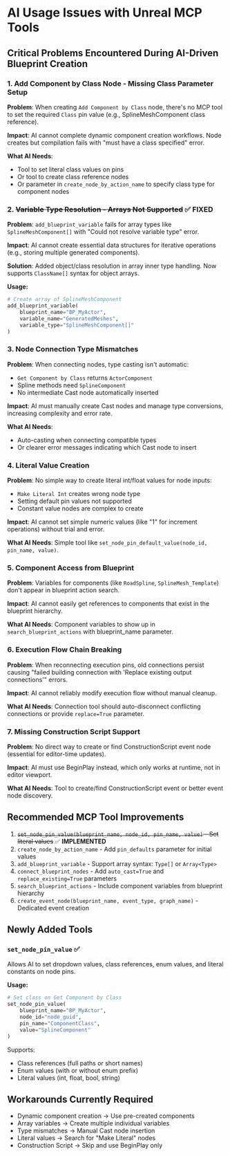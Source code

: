 # AI Usage Issues with Unreal MCP Tools

## Critical Problems Encountered During AI-Driven Blueprint Creation

### 1. **Add Component by Class Node - Missing Class Parameter Setup**
**Problem**: When creating `Add Component by Class` node, there's no MCP tool to set the required `Class` pin value (e.g., SplineMeshComponent class reference).

**Impact**: AI cannot complete dynamic component creation workflows. Node creates but compilation fails with "must have a class specified" error.

**What AI Needs**: 
- Tool to set literal class values on pins
- Or tool to create class reference nodes
- Or parameter in `create_node_by_action_name` to specify class type for component nodes

### 2. ~~**Variable Type Resolution - Arrays Not Supported**~~ ✅ **FIXED**
**Problem**: `add_blueprint_variable` fails for array types like `SplineMeshComponent[]` with "Could not resolve variable type" error.

**Impact**: AI cannot create essential data structures for iterative operations (e.g., storing multiple generated components).

**Solution**: Added object/class resolution in array inner type handling. Now supports `ClassName[]` syntax for object arrays.

**Usage:**
```python
# Create array of SplineMeshComponent
add_blueprint_variable(
    blueprint_name="BP_MyActor",
    variable_name="GeneratedMeshes",
    variable_type="SplineMeshComponent[]"
)
```

### 3. **Node Connection Type Mismatches**
**Problem**: When connecting nodes, type casting isn't automatic:
- `Get Component by Class` returns `ActorComponent`
- Spline methods need `SplineComponent`
- No intermediate Cast node automatically inserted

**Impact**: AI must manually create Cast nodes and manage type conversions, increasing complexity and error rate.

**What AI Needs**: 
- Auto-casting when connecting compatible types
- Or clearer error messages indicating which Cast node to insert

### 4. **Literal Value Creation**
**Problem**: No simple way to create literal int/float values for node inputs:
- `Make Literal Int` creates wrong node type
- Setting default pin values not supported
- Constant value nodes are complex to create

**Impact**: AI cannot set simple numeric values (like "1" for increment operations) without trial and error.

**What AI Needs**: Simple tool like `set_node_pin_default_value(node_id, pin_name, value)`.

### 5. **Component Access from Blueprint**
**Problem**: Variables for components (like `RoadSpline`, `SplineMesh_Template`) don't appear in blueprint action search.

**Impact**: AI cannot easily get references to components that exist in the blueprint hierarchy.

**What AI Needs**: Component variables to show up in `search_blueprint_actions` with blueprint_name parameter.

### 6. **Execution Flow Chain Breaking**
**Problem**: When reconnecting execution pins, old connections persist causing "failed building connection with 'Replace existing output connections'" errors.

**Impact**: AI cannot reliably modify execution flow without manual cleanup.

**What AI Needs**: Connection tool should auto-disconnect conflicting connections or provide `replace=True` parameter.

### 7. **Missing Construction Script Support**
**Problem**: No direct way to create or find ConstructionScript event node (essential for editor-time updates).

**Impact**: AI must use BeginPlay instead, which only works at runtime, not in editor viewport.

**What AI Needs**: Tool to create/find ConstructionScript event or better event node discovery.

## Recommended MCP Tool Improvements

1. ~~`set_node_pin_value(blueprint_name, node_id, pin_name, value)` - Set literal values~~ ✅ **IMPLEMENTED**
2. `create_node_by_action_name` - Add `pin_defaults` parameter for initial values
3. `add_blueprint_variable` - Support array syntax: `Type[]` or `Array<Type>`
4. `connect_blueprint_nodes` - Add `auto_cast=True` and `replace_existing=True` parameters
5. `search_blueprint_actions` - Include component variables from blueprint hierarchy
6. `create_event_node(blueprint_name, event_type, graph_name)` - Dedicated event creation

## Newly Added Tools

### `set_node_pin_value` ✅
Allows AI to set dropdown values, class references, enum values, and literal constants on node pins.

**Usage:**
```python
# Set class on Get Component by Class
set_node_pin_value(
    blueprint_name="BP_MyActor",
    node_id="node_guid",
    pin_name="ComponentClass", 
    value="SplineComponent"
)
```

Supports:
- Class references (full paths or short names)
- Enum values (with or without enum prefix)
- Literal values (int, float, bool, string)

## Workarounds Currently Required

- Dynamic component creation → Use pre-created components
- Array variables → Create multiple individual variables
- Type mismatches → Manual Cast node insertion
- Literal values → Search for "Make Literal" nodes
- Construction Script → Skip and use BeginPlay only
